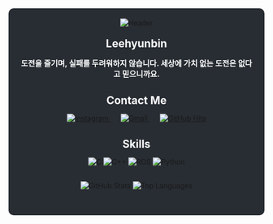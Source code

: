 <section style="max-width: 800px; margin: auto; text-align: center; background-color: #282d33; padding: 20px; border-radius: 10px;">
    <!-- 헤더 이미지 -->
    <img src="https://capsule-render.vercel.app/api?type=waving&color=0:00a7bd,100:009afa&height=180&text=PoroHyun&animation=&fontColor=ffffff&fontSize=60" alt="Header" />
    <!-- 이름 및 소개 -->
    <h2 style="color: #FFFFFF; margin-top: 20px; margin-bottom: 10px; border-bottom: none; text-decoration: none;">Leehyunbin</h2>  
    <p style="font-weight: 700; font-size: 15px; color: #FFFFFF; margin-bottom: 30px;">
        도전을 즐기며, 실패를 두려워하지 않습니다. 세상에 가치 없는 도전은 없다고 믿으니까요.
    </p> 
    <!-- 연락처 배지 -->
    <h2 style="color: #FFFFFF; margin-top: 20px; margin-bottom: 10px; border-bottom: none; text-decoration: none;">Contact Me</h2> 
    <p style="margin-bottom: 30px;">
        <a href="https://www.instagram.com/hyunbin.0.3" style="margin: 0 10px;">
            <img src="https://img.shields.io/badge/Instagram-E4405F?style=for-the-badge&logo=Instagram&logoColor=white" alt="Instagram" />
        </a>
        <a href="mailto:unit60888@gmail.com" style="margin: 0 10px;">
            <img src="https://img.shields.io/badge/Gmail-EA4335?style=for-the-badge&logo=Gmail&logoColor=white" alt="Gmail" />
        </a>
        <a href="https://hits.seeyoufarm.com" style="margin: 0 10px;">
            <img src="https://hits.seeyoufarm.com/api/count/incr/badge.svg?url=https%3A%2F%2Fgithub.com%2FLeehyunbin0131%2F&count_bg=%23000000&title_bg=%23000000&icon=github.svg&icon_color=%23FFFFFF&title=GitHub&edge_flat=false" alt="GitHub Hits" />
        </a>
    </p> 
    <!-- 스킬 배지 -->
    <h2 style="color: #FFFFFF; margin-top: 20px; margin-bottom: 10px; border-bottom: none; text-decoration: none;">Skills</h2> 
    <p style="margin-bottom: 30px;">
        <img src="https://img.shields.io/badge/C-00599C?style=for-the-badge&logo=C&logoColor=white" alt="C" />
        <img src="https://img.shields.io/badge/C%2B%2B-00599C?style=for-the-badge&logo=C%2B%2B&logoColor=white" alt="C++" />
        <img src="https://img.shields.io/badge/ROS-FF6600?style=for-the-badge&logo=ROS&logoColor=white" alt="ROS" />
        <img src="https://img.shields.io/badge/Python-FFD43B?style=for-the-badge&logo=Python&logoColor=3776AB" alt="Python" />
    </p> 
    <!-- GitHub 통계 -->
    <p style="margin-bottom: 30px;">
        <img src="https://github-readme-stats.vercel.app/api?username=Leehyunbin0131&bg_color=60,ffffff,c7c7c7&title_color=292929&text_color=292929" alt="GitHub Stats" />
        <img src="https://github-readme-stats.vercel.app/api/top-langs/?username=Leehyunbin0131&layout=compact&bg_color=60,ffffff,c7c7c7&title_color=292929&text_color=292929" alt="Top Languages" />
    </p>
</section>
